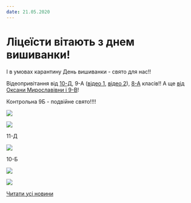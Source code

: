 ```yaml
---
date: 21.05.2020
---
```

# Ліцеїсти вітають з днем вишиванки!

І в умовах карантину День вишиванки - свято для нас!!

Відеопривітання від [10-Д](https://youtu.be/cv56DwYmQYc), 9-А ([відео 1](https://www.youtube.com/watch?v=NnKp1fLsw64), [відео 2](https://www.youtube.com/watch?v=cxmGz4GIH1Q)), [8-А](https://youtu.be/n6F9tzEU5qc) класів!! А ще [від Оксани Мирославівни і 9-В](https://youtu.be/DwEs2h7fn3c)!

Контрольна 9Б - подвійне свято!!!!

![](/images/blog/ліцеїсти-вітають-з-днем-вишиванки/9б.jpg)

![](/images/blog/ліцеїсти-вітають-з-днем-вишиванки/9б1.jpg)

11-Д

![](/images/blog/ліцеїсти-вітають-з-днем-вишиванки/11д.jpg)

10-Б

![](/images/blog/ліцеїсти-вітають-з-днем-вишиванки/10б.jpg)

![](/images/blog/ліцеїсти-вітають-з-днем-вишиванки/8б.jpg)

[Читати усі новини](/news)
